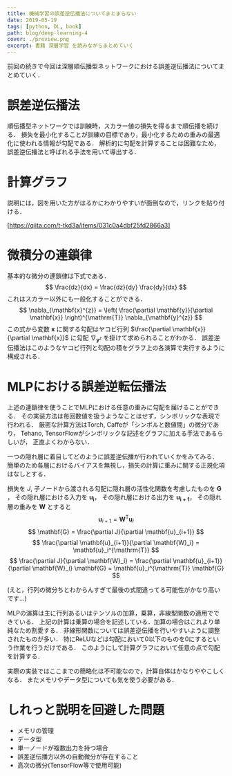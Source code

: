 ```yaml
---
title: 機械学習の誤差逆伝播法についてまとまらない
date: 2019-05-19
tags: [python, DL, book]
path: blog/deep-learning-4
cover: ./preview.png
excerpt: 書籍 深層学習 を読みながらまとめていく
---
```

前回の続きで今回は深層順伝播型ネットワークにおける誤差逆伝播法についてまとめていく．

# 誤差逆伝播法
順伝播型ネットワークでは訓練時，スカラー値の損失を得るまで順伝播を続ける．
損失を最小化することが訓練の目標であり，最小化するための重みの最適化に使われる情報が勾配である．
解析的に勾配を計算することは困難なため，誤差逆伝播法と呼ばれる手法を用いて導出する．


# 計算グラフ
説明には，図を用いた方がはるかにわかりやすいが面倒なので，リンクを貼り付ける．

[https://qiita.com/t-tkd3a/items/031c0a4dbf25fd2866a3]


# 微積分の連鎖律
基本的な微分の連鎖律は下式である．
$$
    \frac{dz}{dx} = \frac{dz}{dy} \frac{dy}{dx}
$$
これはスカラー以外にも一般化することができる．
$$
    \nabla_{\mathbf{x}^{z}} = \left(
    \frac{\partial \mathbf{y}}{\partial \mathbf{x}} \right)^{\mathrm{T}}
    \nabla_{\mathbf{y}^{z}}
$$
この式から変数 $\mathbf{x}$ に関する勾配はヤコビ行列
$\frac{\partial \mathbf{x}}{\partial \mathbf{x}}$ に勾配
$\nabla_{\mathbf{y}^{z}}$ を掛けて求められることがわかる．
誤差逆伝播法はこのようなヤコビ行列と勾配の積をグラフ上の各演算で実行するように構成される．


# MLPにおける誤差逆転伝播法
上述の連鎖律を使うことでMLPにおける任意の重みに勾配を届けることができる．
その実装方法は毎回数値を扱うようなことはせず，シンボリックな表現で行われる．
厳密な計算方法はTorch, Caffeが「シンボルと数値間」の微分であり，
Tehano, TensorFlowがシンボリックな記述をグラフに加える手法であるらしいが，
正直よくわからない．

一つの隠れ層に着目してどのように誤差逆伝播が行われていくかをみてみる．
簡単のため各層におけるバイアスを無視し，損失の計算に重みに関する正規化項はなしとする．

損失を $J$,
子ノードから渡される勾配に隠れ層の活性化関数を考慮したものを $\mathbf{G}$ ，
その隠れ層における入力を $\mathbf{u_i}$，
その隠れ層における出力を $\mathbf{u_{i+1}}$，
その隠れ層の重みを $\mathbf{W}$ とすると
$$
    \mathbf{u}_{i+1} = \mathbf{W}^{\mathrm{T}} \mathbf{u}_i
$$
$$
    \mathbf{G} = \frac{\partial J}{\partial \mathbf{u}_{i+1}}
$$
$$
    \frac{\partial \mathbf{u}_{i+1}}{\partial \mathbf{W}_i} =
    \mathbf{u}_i^{\mathrm{T}}
$$
$$
    \frac{\partial J}{\partial \mathbf{W}_i} =
    \frac{\partial \mathbf{u}_{i+1}}{\partial \mathbf{W}_i} \mathbf{G} =
    \mathbf{u}_i^{\mathrm{T}} \mathbf{G}
$$

(えと，行列の微分ちとわからんすぎて最後の式間違ってる可能性がかなり高いです...)

MLPの演算は主に行列あるいはテンソルの加算，乗算，非線型関数の適用でできている．
上記の計算は乗算の場合を記述している．加算の場合はこれより単純なため割愛する．
非線形関数については誤差逆伝播を行いやすいように調整されたものが多い．
特にReLUなどは勾配において0以下のものを0にするという作業を行うだけである．
このようにして計算グラフにおいて任意の点で勾配を計算する．

実際の実装ではここまでの簡略化は不可能なので，計算自体はかなりややこしくなる．
またメモリやデータ型についても気を使う必要がある．

# しれっと説明を回避した問題
- メモリの管理
- データ型
- 単一ノードが複数出力を持つ場合
- 誤差逆伝播方以外の自動微分が存在すること
- 高次の微分(TensorFlow等で使用可能)
